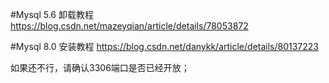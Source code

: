 #Mysql 5.6 卸载教程
https://blog.csdn.net/mazeyqian/article/details/78053872

#Mysql 8.0 安装教程
https://blog.csdn.net/danykk/article/details/80137223

如果还不行，请确认3306端口是否已经开放；